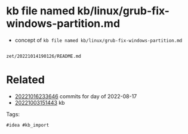 # kb file named kb/linux/grub-fix-windows-partition.md

- concept of `kb file named kb/linux/grub-fix-windows-partition.md`

```
```

` zet/20221014190126/README.md `

# Related

- [20221016233646](/zet/20221016233646/README.md) commits for day of 2022-08-17
- [20221003151443](/zet/20221003151443/README.md) kb

Tags:

    #idea #kb_import
